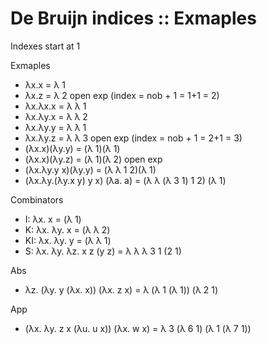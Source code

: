 # De Bruijn indices :: Exmaples

Indexes start at 1

Exmaples
- λx.x             = λ 1
- λx.z             = λ 2            open exp (index = nob + 1 = 1+1 = 2)
- λx.λx.x          = λ λ 1
- λx.λy.x          = λ λ 2
- λx.λy.y          = λ λ 1
- λx.λy.z          = λ λ 3          open exp (index = nob + 1 = 2+1 = 3)
- (λx.x)(λy.y)     = (λ 1)(λ 1)
- (λx.x)(λy.z)     = (λ 1)(λ 2)     open exp
- (λx.λy.y x)(λy.y) = 
  (λ  λ  1 2)(λ  1)
- (λx.λy.(λy.x y) y x) (λa. a) = 
  (λ  λ  (λ  3 1) 1 2) (λ   1)

Combinators
- I:  λx. x     = (λ 1)
- K:  λx. λy. x = (λ λ 2)
- KI: λx. λy. y = (λ λ 1)
- S:  λx. λy. λz. x z (y z) = λ λ λ 3 1 (2 1)

Abs
- λz. (λy. y (λx. x)) (λx. z x)  =  λ (λ 1 (λ 1)) (λ 2 1)

App
- (λx. λy. z x (λu. u x)) (λx. w x) = λ 3 (λ 6 1) (λ 1 (λ 7 1))
